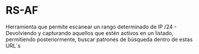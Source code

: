 # RS-AF
Herramienta que permite escanear un rango determinado de IP /24 - Devolviendo y capturando aquellos que estén activos en un listado, permitiendo posteriormente, buscar patrones de búsqueda dentro de estas URL´s
